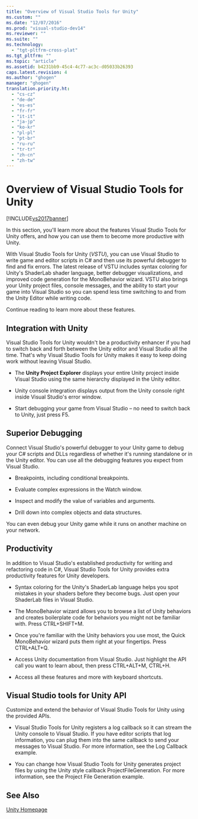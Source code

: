 ```yaml
---
title: "Overview of Visual Studio Tools for Unity"
ms.custom: ""
ms.date: "12/07/2016"
ms.prod: "visual-studio-dev14"
ms.reviewer: ""
ms.suite: ""
ms.technology: 
  - "tgt-pltfrm-cross-plat"
ms.tgt_pltfrm: ""
ms.topic: "article"
ms.assetid: b4231bb9-45c4-4c77-ac3c-d05033b26393
caps.latest.revision: 4
ms.author: "ghogen"
manager: "ghogen"
translation.priority.ht: 
  - "cs-cz"
  - "de-de"
  - "es-es"
  - "fr-fr"
  - "it-it"
  - "ja-jp"
  - "ko-kr"
  - "pl-pl"
  - "pt-br"
  - "ru-ru"
  - "tr-tr"
  - "zh-cn"
  - "zh-tw"
---
```

# Overview of Visual Studio Tools for Unity
[!INCLUDE[vs2017banner](../code-quality/includes/vs2017banner.md)]

In this section, you'll learn more about the features Visual Studio Tools for Unity offers, and how you can use them to become more productive with Unity.  
  
 With Visual Studio Tools for Unity (*VSTU*), you can use Visual Studio to write game and editor scripts in C# and then use its powerful debugger to find and fix errors. The latest release of VSTU includes syntax coloring for Unity's ShaderLab shader language, better debugger visualizations, and improved code generation for the MonoBehavior wizard. VSTU also brings your Unity project files, console messages, and the ability to start your game into Visual Studio so you can spend less time switching to and from the Unity Editor while writing code.  
  
 Continue reading to learn more about these features.  
  
## Integration with Unity  
 Visual Studio Tools for Unity wouldn't be a productivity enhancer if you had to switch back and forth between the Unity editor and Visual Studio all the time. That's why Visual Studio Tools for Unity makes it easy to keep doing work without leaving Visual Studio.  
  
-   The **Unity Project Explorer** displays your entire Unity project inside Visual Studio using the same hierarchy displayed in the Unity editor.  
  
-   Unity console integration displays output from the Unity console right inside Visual Studio's error window.  
  
-   Start debugging your game from Visual Studio – no need to switch back to Unity, just press F5.  
  
## Superior Debugging  
 Connect Visual Studio's powerful debugger to your Unity game to debug your C# scripts and DLLs regardless of whether it's running standalone or in the Unity editor. You can use all the debugging features you expect from Visual Studio.  
  
-   Breakpoints, including conditional breakpoints.  
  
-   Evaluate complex expressions in the Watch window.  
  
-   Inspect and modify the value of variables and arguments.  
  
-   Drill down into complex objects and data structures.  
  
 You can even debug your Unity game while it runs on another machine on your network.  
  
## Productivity  
 In addition to Visual Studio's established productivity for writing and refactoring code in C#, Visual Studio Tools for Unity provides extra productivity features for Unity developers.  
  
-   Syntax coloring for the Unity's ShaderLab language helps you spot mistakes in your shaders before they become bugs. Just open your ShaderLab files in Visual Studio.  
  
-   The MonoBehavior wizard allows you to browse a list of Unity behaviors and creates boilerplate code for behaviors you might not be familiar with. Press CTRL+SHIFT+M.  
  
-   Once you're familiar with the Unity behaviors you use most, the Quick MonoBehavior wizard puts them right at your fingertips. Press CTRL+ALT+Q.  
  
-   Access Unity documentation from Visual Studio. Just highlight the API call you want to learn about, then press CTRL+ALT+M, CTRL+H.  
  
-   Access all these features and more with keyboard shortcuts.  
  
## Visual Studio tools for Unity API  
 Customize and extend the behavior of Visual Studio Tools for Unity using the provided APIs.  
  
-   Visual Studio Tools for Unity registers a log callback so it can stream the Unity console to Visual Studio. If you have editor scripts that log information, you can plug them into the same callback to send your messages to Visual Studio. For more information, see the Log Callback example.  
  
-   You can change how Visual Studio Tools for Unity generates project files by using the Unity style callback ProjectFileGeneration. For more information, see the Project File Generation example.  
  
## See Also  
 [Unity Homepage](http://unity3d.com)